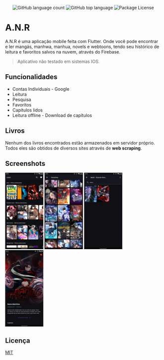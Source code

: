 <p align="center">
  <img alt="GitHub language count" src="https://img.shields.io/github/languages/count/AlexBorgesDev/anr.svg" />
  <img alt="GitHub top language" src="https://img.shields.io/github/languages/top/AlexBorgesDev/anr.svg" />
  <img alt="Package License" src="https://img.shields.io/github/license/AlexBorgesDev/anr.svg" />
</p>

# A.N.R

A.N.R é uma aplicação mobile feita com Flutter. Onde você pode encontrar e ler mangás, manhwa, manhua, novels e webtoons, tendo seu histórico de leitura e favoritos salvos na nuvem, através do Firebase.

> Aplicativo não testado em sistemas IOS.

## Funcionalidades

- Contas Individuais - Google
- Leitura
- Pesquisa
- Favoritos
- Capítulos lidos
- Leitura offline - Download de capítulos

## Livros

Nenhum dos livros encontrados estão armazenados em servidor próprio. Todos eles são obtidos de diversos sites através de **web scraping**.

## Screenshots

<p>
  <img width="24.5%" src="./.github/Screenshot_20220617-103218.png" />
  <img width="24.5%" src="./.github/Screenshot_20220617-103236.png" />
  <img width="24.5%" src="./.github/Screenshot_20220617-103256.png" />
  <img width="24.5%" src="./.github/Screenshot_20220617-104201.png" />
</p>

## Licença

[MIT](./LICENSE)
